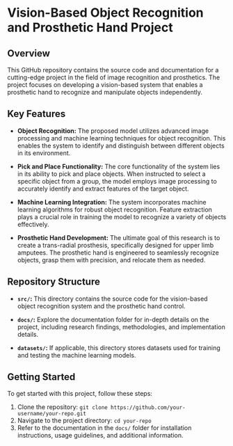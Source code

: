 # Vision-Based Object Recognition and Prosthetic Hand Project

## Overview

This GitHub repository contains the source code and documentation for a cutting-edge project in the field of image recognition and prosthetics. The project focuses on developing a vision-based system that enables a prosthetic hand to recognize and manipulate objects independently.

## Key Features

- **Object Recognition:** The proposed model utilizes advanced image processing and machine learning techniques for object recognition. This enables the system to identify and distinguish between different objects in its environment.

- **Pick and Place Functionality:** The core functionality of the system lies in its ability to pick and place objects. When instructed to select a specific object from a group, the model employs image processing to accurately identify and extract features of the target object.

- **Machine Learning Integration:** The system incorporates machine learning algorithms for robust object recognition. Feature extraction plays a crucial role in training the model to recognize a variety of objects effectively.

- **Prosthetic Hand Development:** The ultimate goal of this research is to create a trans-radial prosthesis, specifically designed for upper limb amputees. The prosthetic hand is engineered to seamlessly recognize objects, grasp them with precision, and relocate them as needed.

## Repository Structure

- **`src/`:** This directory contains the source code for the vision-based object recognition system and the prosthetic hand control.

- **`docs/`:** Explore the documentation folder for in-depth details on the project, including research findings, methodologies, and implementation details.

- **`datasets/`:** If applicable, this directory stores datasets used for training and testing the machine learning models.

## Getting Started

To get started with this project, follow these steps:

1. Clone the repository: `git clone https://github.com/your-username/your-repo.git`
2. Navigate to the project directory: `cd your-repo`
3. Refer to the documentation in the `docs/` folder for installation instructions, usage guidelines, and additional information.

